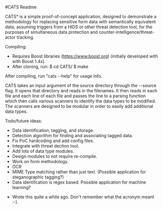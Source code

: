 #CATS Readme

CATS* is a simple proof-of-concept application, designed to demonstrate a methodology for replacing sensitive form data with semantically equivalent data, assuming triggers from a HIDS or other threat detection tool, for the purposes of simultaneous data protection and counter-intelligence/threat-actor tracking.

Compiling:
- Requires Boost libraries (https://www.boost.org) (initially developed with with Boost 1.4x).
- After cloning, run:
$ cd CATS/
$ make

After compiling, run "cats --help" for usage info.

CATS takes an input argument of the source directory through the --source flag. It opens that directory and reads in the filenames. It then reads in each file and each line of each file and passes the line to a parsing function which then calls various scanners to identify the data types to be modified. The scanners are designed to be modular in order to easily add additional data types.

Todo/future ideas:
- Data identification, tagging, and storage.
- Detection algorithm for finding and associating tagged data.
- Fix PoC hardcoding and add config files.
- Integrate with threat dection tool.
- Add lots of data type modules.
- Design modules to not require re-compile.
- Work on form methodology. 
- OCR
- MIME Type matching rather than just text. (Possible application for steganographic tagging?)
- Data identifcation is regex based. Possible application for machine learning?

* Wrote this quite a while ago. Don't remember what the acronym meant :-).



